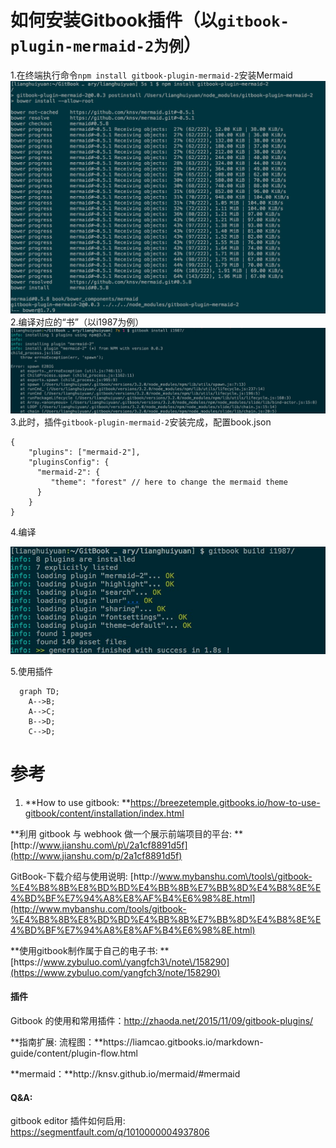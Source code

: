 # 如何安装Gitbook插件（以`gitbook-plugin-mermaid-2为例`）

1.在终端执行命令`npm install gitbook-plugin-mermaid-2`安装Mermaid
  ![](/assets/859D69DB-D652-4821-8748-9D537AFB956D.png)
2.编译对应的“书”（以i1987为例）
  ![](/assets/1BB70990-DED6-4E9D-8BF8-665ACDA90D2E.png)
3.此时，插件`gitbook-plugin-mermaid-2`安装完成，配置book.json

```
{
    "plugins": ["mermaid-2"],
    "pluginsConfig": {
      "mermaid-2": {
         "theme": "forest" // here to change the mermaid theme
      }
    }
}
```

4.编译

![](/assets/897DFAAF-A53F-4513-B916-B989514CE551.png)

5.使用插件

```mermaid
  graph TD; 
    A-->B; 
    A-->C; 
    B-->D; 
    C-->D;
```

# 参考

1. **How to use gitbook: **[https:\/\/breezetemple.gitbooks.io\/how-to-use-gitbook\/content\/installation\/index.html](https://breezetemple.gitbooks.io/how-to-use-gitbook/content/installation/index.html)

**利用 gitbook 与 webhook 做一个展示前端项目的平台: **[http:\/\/www.jianshu.com\/p\/2a1cf8891d5f](http://www.jianshu.com/p/2a1cf8891d5f)

GitBook-下载介绍与使用说明: [http:\/\/www.mybanshu.com\/tools\/gitbook-%E4%B8%8B%E8%BD%BD%E4%BB%8B%E7%BB%8D%E4%B8%8E%E4%BD%BF%E7%94%A8%E8%AF%B4%E6%98%8E.html](http://www.mybanshu.com/tools/gitbook-%E4%B8%8B%E8%BD%BD%E4%BB%8B%E7%BB%8D%E4%B8%8E%E4%BD%BF%E7%94%A8%E8%AF%B4%E6%98%8E.html)

**使用gitbook制作属于自己的电子书: **[https:\/\/www.zybuluo.com\/yangfch3\/note\/158290](https://www.zybuluo.com/yangfch3/note/158290)

#### 插件

Gitbook 的使用和常用插件：[http:\/\/zhaoda.net\/2015\/11\/09\/gitbook-plugins\/](http://zhaoda.net/2015/11/09/gitbook-plugins/)

**指南扩展: 流程图：**https:\/\/liamcao.gitbooks.io\/markdown-guide\/content\/plugin-flow.html

**mermaid：**http:\/\/knsv.github.io\/mermaid\/\#mermaid

#### Q&A:

gitbook editor 插件如何启用: [https:\/\/segmentfault.com\/q\/1010000004937806](https://segmentfault.com/q/1010000004937806)

